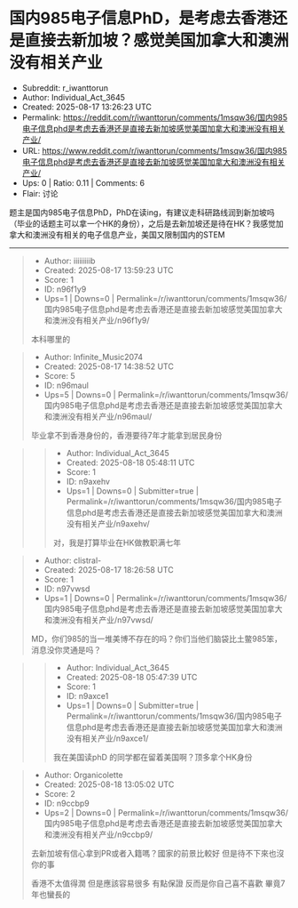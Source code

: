 # 国内985电子信息PhD，是考虑去香港还是直接去新加坡？感觉美国加拿大和澳洲没有相关产业

- Subreddit: r_iwanttorun
- Author: Individual_Act_3645
- Created: 2025-08-17 13:26:23 UTC
- Permalink: https://reddit.com/r/iwanttorun/comments/1msqw36/国内985电子信息phd是考虑去香港还是直接去新加坡感觉美国加拿大和澳洲没有相关产业/
- URL: https://www.reddit.com/r/iwanttorun/comments/1msqw36/国内985电子信息phd是考虑去香港还是直接去新加坡感觉美国加拿大和澳洲没有相关产业/
- Ups: 0 | Ratio: 0.11 | Comments: 6
- Flair: 讨论


题主是国内985电子信息PhD，PhD在读ing，有建议走科研路线润到新加坡吗（毕业的话题主可以拿一个HK的身份），之后是去新加坡还是待在HK？我感觉加拿大和澳洲没有相关的电子信息产业，美国又限制国内的STEM


---

> - Author: iiiiiiiiib
> - Created: 2025-08-17 13:59:23 UTC
> - Score: 1
> - ID: n96f1y9
> - Ups=1 | Downs=0 | Permalink=/r/iwanttorun/comments/1msqw36/国内985电子信息phd是考虑去香港还是直接去新加坡感觉美国加拿大和澳洲没有相关产业/n96f1y9/
>
> 本科哪里的

> - Author: Infinite_Music2074
> - Created: 2025-08-17 14:38:52 UTC
> - Score: 5
> - ID: n96maul
> - Ups=5 | Downs=0 | Permalink=/r/iwanttorun/comments/1msqw36/国内985电子信息phd是考虑去香港还是直接去新加坡感觉美国加拿大和澳洲没有相关产业/n96maul/
>
> 毕业拿不到香港身份的，香港要待7年才能拿到居民身份

>> - Author: Individual_Act_3645
>> - Created: 2025-08-18 05:48:11 UTC
>> - Score: 1
>> - ID: n9axehv
>> - Ups=1 | Downs=0 | Submitter=true | Permalink=/r/iwanttorun/comments/1msqw36/国内985电子信息phd是考虑去香港还是直接去新加坡感觉美国加拿大和澳洲没有相关产业/n9axehv/
>>
>> 对，我是打算毕业在HK做教职满七年

> - Author: clistral-
> - Created: 2025-08-17 18:26:58 UTC
> - Score: 1
> - ID: n97vwsd
> - Ups=1 | Downs=0 | Permalink=/r/iwanttorun/comments/1msqw36/国内985电子信息phd是考虑去香港还是直接去新加坡感觉美国加拿大和澳洲没有相关产业/n97vwsd/
>
> MD，你们985的当一堆美博不存在的吗？你们当他们脑袋比土鳖985笨，消息没你灵通是吗？

>> - Author: Individual_Act_3645
>> - Created: 2025-08-18 05:47:39 UTC
>> - Score: 1
>> - ID: n9axce1
>> - Ups=1 | Downs=0 | Submitter=true | Permalink=/r/iwanttorun/comments/1msqw36/国内985电子信息phd是考虑去香港还是直接去新加坡感觉美国加拿大和澳洲没有相关产业/n9axce1/
>>
>> 我在美国读phD 的同学都在留着美国啊？顶多拿个HK身份

> - Author: Organicolette
> - Created: 2025-08-18 13:05:02 UTC
> - Score: 2
> - ID: n9ccbp9
> - Ups=2 | Downs=0 | Permalink=/r/iwanttorun/comments/1msqw36/国内985电子信息phd是考虑去香港还是直接去新加坡感觉美国加拿大和澳洲没有相关产业/n9ccbp9/
>
> 去新加坡有信心拿到PR或者入籍嗎？國家的前景比較好 但是待不下來也沒你的事
> 
> 香港不太值得潤 但是應該容易很多 有點保證 反而是你自己喜不喜歡 畢竟7年也蠻長的
